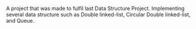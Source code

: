 A project that was made to fulfil last Data Structure Project. Implementing several data structure such as Double linked-list, Circular Double linked-list, and Queue.
